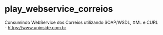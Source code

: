 # play_webservice_correios
Consumindo WebService dos Correios utilizando SOAP/WSDL, XML e CURL - https://www.upinside.com.br
